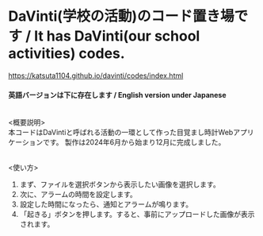 # DaVinti(学校の活動)のコード置き場です / It has DaVinti(our school activities) codes.
<a>https://katsuta1104.github.io/davinti/codes/index.html</a>
<h4>英語バージョンは下に存在します / English version under Japanese</h4>
<br>
<概要説明><br>
本コードはDaVintiと呼ばれる活動の一環として作った目覚まし時計Webアプリケーションです。
製作は2024年6月から始まり12月に完成しました。<br><br>

<使い方><br>
1. まず、ファイルを選択ボタンから表示したい画像を選択します。
2. 次に、アラームの時間を設定します。
3. 設定した時間になったら、通知とアラームが鳴ります。
4. 「起きる」ボタンを押します。すると、事前にアップロードした画像が表示されます。
